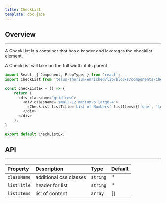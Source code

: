 ```yaml
---
title: CheckList
template: doc.jade
---
```


## Overview

---

A CheckList is a container that has a header and leverages the checklist element.

A CheckList will take on the full width of its parent.

<div class="grid-row">
  <div class='small-12 medium-6 large-4'>
    <div id="checkListExample">
    </div>
  </div>
</div>
<script type="text/babel">
  ReactDOM.render(
    <TDSBlockComponents.CheckListExample />,
    document.getElementById('checkListExample')
  );
</script>

```javascript
import React, { Component, PropTypes } from 'react';
import CheckList from 'telus-thorium-enriched/lib/blocks/components/CheckList';

const CheckListEx = () => {
    return (
      <div className="grid-row">
        <div className='small-12 medium-6 large-4'>
          <CheckList listTitle='List of Numbers' listItems={['one', 'two', 'three']}/>
        </div>
      </div>
    );
}

export default CheckListEx;
```


## API


---
| Property |   Description   | Type | Default |
|:----|:------|:---|:---|
| `className` | additional css classes | `string` |  '' |
| `listTitle` | header for list | `string` |  '' |
| `listItems` | list of content | `array` |  [] |
